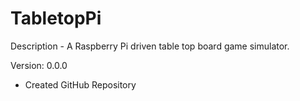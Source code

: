 # TabletopPi

Description - A Raspberry Pi driven table top board game simulator.

Version: 0.0.0

- Created GitHub Repository
